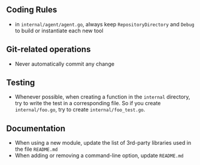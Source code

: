 ## Coding Rules
 - in `internal/agent/agent.go`, always keep `RepositoryDirectory` and `Debug` to build or instantiate each new tool


## Git-related operations
 - Never automatically commit any change

## Testing

 - Whenever possible, when creating a function in the `internal` directory, try to write the test
   in a corresponding file. So if you create `internal/foo.go`, try to create `internal/foo_test.go`.

## Documentation

 - When using a new module, update the list of 3rd-party libraries used in the file `README.md`
 - When adding or removing a command-line option, update `README.md`